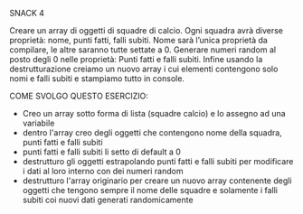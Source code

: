 SNACK 4

Creare un array di oggetti di squadre di calcio. Ogni squadra avrà diverse proprietà: nome, punti fatti, falli subiti.
Nome sarà l’unica proprietà da compilare, le altre saranno tutte settate a 0.
Generare numeri random al posto degli 0 nelle proprietà: Punti fatti e falli subiti.
Infine usando la destrutturazione creiamo un nuovo array i cui elementi contengono solo nomi e falli subiti e stampiamo tutto in console.

COME SVOLGO QUESTO ESERCIZIO:

- Creo un array sotto forma di lista (squadre calcio) e lo assegno ad una variabile 
- dentro l'array creo degli oggetti che contengono nome della squadra, punti fatti e falli subiti
- punti fatti e falli subiti li setto di default a  0
- destrutturo gli oggetti estrapolando punti fatti e falli subiti per modificare i dati al loro interno con dei numeri random
- destrutturo l'array originario per creare un nuovo array contenente degli oggetti che tengono sempre il nome delle squadre e solamente i falli subiti coi nuovi dati generati randomicamente